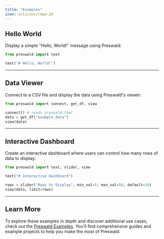 ```yaml
---
title: "Examples"
icon: octicons/repo-24
---
```


## **Hello World**

Display a simple "Hello, World!" message using Preswald:

```python
from preswald import text

text("# Hello, World!")
```

---

## **Data Viewer**

Connect to a CSV file and display the data using Preswald's viewer:

```python
from preswald import connect, get_df, view

connect() # reads preswald.toml
data = get_df("example_data")
view(data)
```

---

## **Interactive Dashboard**

Create an interactive dashboard where users can control how many rows of data to display:

```python
from preswald import text, slider, view

text("# Interactive Dashboard")

rows = slider("Rows to Display", min_val=5, max_val=50, default=10)
view(data, limit=rows)
```

---

## Learn More

To explore these examples in depth and discover additional use cases, check out the [Preswald Examples](https://github.com/StructuredLabs/preswald/tree/main/examples). You'll find comprehensive guides and example projects to help you make the most of Preswald.